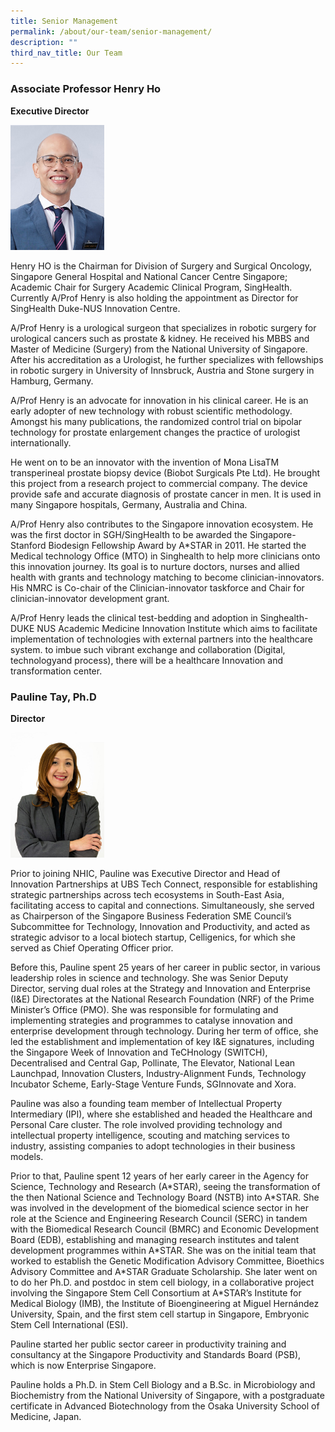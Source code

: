 ```yaml
---
title: Senior Management
permalink: /about/our-team/senior-management/
description: ""
third_nav_title: Our Team
---
```

### **Associate Professor Henry Ho**  
**Executive Director**

<img src="/images/About/Our%20Team/Senior%20Management/henryho.jpg" style="width:150px">

Henry HO is the Chairman for Division of Surgery and Surgical Oncology, Singapore General Hospital and National Cancer Centre Singapore; Academic Chair for Surgery Academic Clinical Program, SingHealth. Currently A/Prof Henry is also holding the appointment as Director for SingHealth Duke-NUS Innovation Centre.

A/Prof Henry is a urological surgeon that specializes in robotic surgery for urological cancers such as prostate &amp; kidney. He received his MBBS and Master of Medicine (Surgery) from the National University of Singapore. After his accreditation as a Urologist, he further specializes with fellowships in robotic surgery in University of Innsbruck, Austria and Stone surgery in Hamburg, Germany.

A/Prof Henry is an advocate for innovation in his clinical career. He is an early adopter of new technology with robust scientific methodology. Amongst his many publications, the randomized control trial on bipolar technology for prostate enlargement changes the practice of urologist internationally.

He went on to be an innovator with the invention of Mona LisaTM transperineal prostate biopsy device (Biobot Surgicals Pte Ltd). He brought this project from a research project to commercial company. The device provide safe and accurate diagnosis of prostate cancer in men. It is used in many Singapore hospitals, Germany, Australia and China.

A/Prof Henry also contributes to the Singapore innovation ecosystem. He was the first doctor in SGH/SingHealth to be awarded the Singapore-Stanford Biodesign Fellowship Award by A\*STAR in 2011. He started the Medical technology Office (MTO) in Singhealth to help more clinicians onto this innovation journey. Its goal is to nurture doctors, nurses and allied health with grants and technology matching to become clinician-innovators. His NMRC is Co-chair of the Clinician-innovator taskforce and Chair for clinician-innovator development grant.

A/Prof Henry leads the clinical test-bedding and adoption in Singhealth-DUKE NUS Academic Medicine Innovation Institute which aims to facilitate implementation of technologies with external partners into the healthcare system. to imbue such vibrant exchange and collaboration (Digital, technologyand process), there will be a healthcare Innovation and transformation center.

### **Pauline Tay, Ph.D**  
**Director**

<img src="/images/About/Our%20Team/Senior%20Management/paulinetay.jpg" style="width:150px">

Prior to joining NHIC, Pauline was Executive Director and Head of Innovation Partnerships at UBS Tech Connect, responsible for establishing strategic partnerships across tech ecosystems in South-East Asia, facilitating access to capital and connections. Simultaneously, she served as Chairperson of the Singapore Business Federation SME Council’s Subcommittee for Technology, Innovation and Productivity, and acted as strategic advisor to a local biotech startup, Celligenics, for which she served as Chief Operating Officer prior.  
  
Before this, Pauline spent 25 years of her career in public sector, in various leadership roles in science and technology. She was Senior Deputy Director, serving dual roles at the Strategy and Innovation and Enterprise (I&amp;E) Directorates at the National Research Foundation (NRF) of the Prime Minister’s Office (PMO). She was responsible for formulating and implementing strategies and programmes to catalyse innovation and enterprise development through technology. During her term of office, she led the establishment and implementation of key I&amp;E signatures, including the Singapore Week of Innovation and TeCHnology (SWITCH), Decentralised and Central Gap, Pollinate, The Elevator, National Lean Launchpad, Innovation Clusters, Industry-Alignment Funds, Technology Incubator Scheme, Early-Stage Venture Funds, SGInnovate and Xora.  
  
Pauline was also a founding team member of Intellectual Property Intermediary (IPI), where she established and headed the Healthcare and Personal Care cluster. The role involved providing technology and intellectual property intelligence, scouting and matching services to industry, assisting companies to adopt technologies in their business models.

Prior to that, Pauline spent 12 years of her early career in the Agency for Science, Technology and Research (A\*STAR), seeing the transformation of the then National Science and Technology Board (NSTB) into A\*STAR. She was involved in the development of the biomedical science sector in her role at the Science and Engineering Research Council (SERC) in tandem with the Biomedical Research Council (BMRC) and Economic Development Board (EDB), establishing and managing research institutes and talent development programmes within A\*STAR. She was on the initial team that worked to establish the Genetic Modification Advisory Committee, Bioethics Advisory Committee and A\*STAR Graduate Scholarship. She later went on to do her Ph.D. and postdoc in stem cell biology, in a collaborative project involving the Singapore Stem Cell Consortium at A\*STAR’s Institute for Medical Biology (IMB), the Institute of Bioengineering at Miguel Hernández University, Spain, and the first stem cell startup in Singapore, Embryonic Stem Cell International (ESI).

Pauline started her public sector career in productivity training and consultancy at the Singapore Productivity and Standards Board (PSB), which is now Enterprise Singapore.  
  
Pauline holds a Ph.D. in Stem Cell Biology and a B.Sc. in Microbiology and Biochemistry from the National University of Singapore, with a postgraduate certificate in Advanced Biotechnology from the Osaka University School of Medicine, Japan.